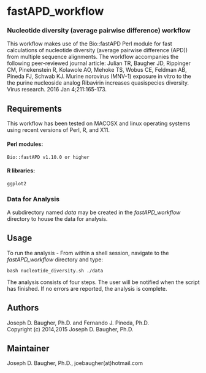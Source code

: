 fastAPD_workflow
================

### Nucleotide diversity (average pairwise difference) workflow

This workflow makes use of the Bio::fastAPD Perl module for fast calculations
of nucleotide diversity (average pairwise difference (APD)) from 
multiple sequence alignments. The workflow accompanies the following peer-reviewed 
journal article:
Julian TR, Baugher JD, Rippinger CM, Pinekenstein R, Kolawole AO, Mehoke TS, Wobus CE, 
Feldman AB, Pineda FJ, Schwab KJ. Murine norovirus (MNV-1) exposure in vitro to the the purine
nucleoside analog Ribavirin increases quasispecies diversity. Virus research. 2016 Jan 4;211:165-173.

## Requirements
This workflow has been tested on MACOSX and linux operating systems
using recent versions of Perl, R, and X11.

#### Perl modules:
    Bio::fastAPD v1.10.0 or higher
#### R libraries:
    ggplot2

### Data for Analysis
A subdirectory named <i>data</i> may be created in the <i>fastAPD_workflow</i> directory to house
the data for analysis.

## Usage

To run the analysis - 
From within a shell session, navigate to the <i>fastAPD_workflow</i> directory and type:

    bash nucleotide_diversity.sh ./data

The analysis consists of four steps. The user will be notified when the script 
has finished. If no errors are reported, the analysis is complete.


## Authors

Joseph D. Baugher, Ph.D. and Fernando J. Pineda, Ph.D.<br>
Copyright (c) 2014,2015 Joseph D. Baugher, Ph.D.

## Maintainer

Joseph D. Baugher, Ph.D., joebaugher(at)hotmail.com
